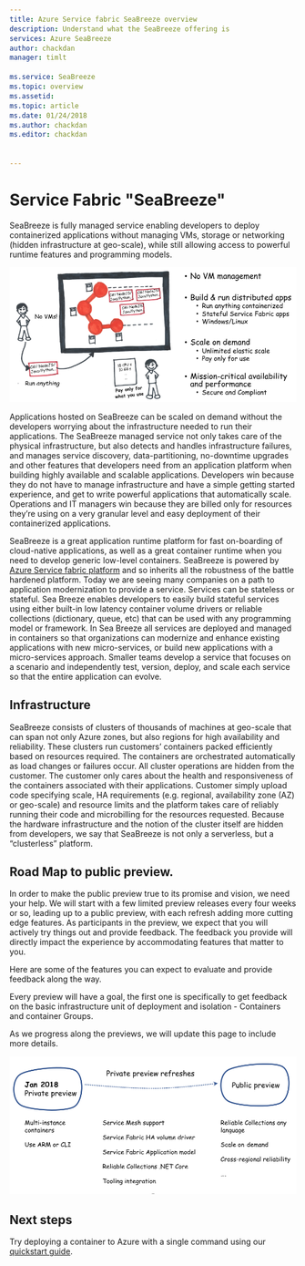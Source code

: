 ```yaml
---
title: Azure Service fabric SeaBreeze overview
description: Understand what the SeaBreeze offering is
services: Azure SeaBreeze
author: chackdan
manager: timlt

ms.service: SeaBreeze
ms.topic: overview
ms.assetid:
ms.topic: article
ms.date: 01/24/2018
ms.author: chackdan
ms.editor: chackdan


---
```

# Service Fabric "SeaBreeze"

SeaBreeze is fully managed service enabling developers to deploy containerized applications without managing VMs, storage or networking (hidden infrastructure at geo-scale), while still allowing access to powerful runtime features and programming models. 

![Seabreeze-01][Seabreeze-01]

Applications hosted on SeaBreeze can be scaled on demand without the developers worrying about the infrastructure needed to run their applications. The SeaBreeze managed service not only takes care of the physical infrastructure, but also detects and handles infrastructure failures, and manages service discovery, data-partitioning, no-downtime upgrades and other features that developers need from an application platform when building highly available and scalable applications. Developers win because they do not have to manage infrastructure and have a simple getting started experience, and get to write powerful applications that automatically scale. Operations and IT managers win because they are billed only for resources they’re using on a very granular level and easy deployment of their containerized applications. 

SeaBreeze is a great application runtime platform for fast on-boarding of cloud-native applications, as well as a great container runtime when you need to develop generic low-level containers. SeaBreeze is powered by [Azure Service fabric platform]((../service-fabric/service-fabric-overview.md).) and so inherits all the robustness of the battle hardened platform. Today we are seeing many companies on a path to application modernization to provide a service. Services can be stateless or stateful. Sea Breeze enables developers to easily build stateful services using either built-in low latency container volume drivers or reliable collections (dictionary, queue, etc) that can be used with any programming model or framework. 
In Sea Breeze all services are deployed and managed in containers so that organizations can modernize and enhance existing applications with new micro-services, or build new applications with a micro-services approach.  Smaller teams develop a service that focuses on a scenario and independently test, version, deploy, and scale each service so that the entire application can evolve.

## Infrastructure
SeaBreeze consists of clusters of thousands of machines at geo-scale that can span not only Azure zones, but also regions for high availability and reliability. These clusters run customers’ containers packed efficiently based on resources required. The containers are orchestrated automatically as load changes or failures occur.  All cluster operations are hidden from the customer. The customer only cares about the health and responsiveness of the containers associated with their applications.  Customer simply upload code specifying scale, HA requirements  (e.g. regional, availability zone (AZ) or geo-scale) and resource limits and the platform takes care of reliably running their code and microbilling for the resources requested. Because the hardware infrastructure and the notion of the cluster itself are hidden from developers, we say that SeaBreeze is not only a serverless, but a “clusterless” platform.

## Road Map to public preview.

In order to make the public preview true to its promise and vision, we need your help. We will start with a few limited preview releases every four weeks or so, leading up to a public preview, with each refresh adding more cutting edge features. As participants in the preview, we expect that you will  actively try things out and provide feedback. The feedback you provide will directly impact the experience by accommodating features that matter to you.

Here are some of the features you can expect to evaluate and provide feedback along the way. 

Every preview will have a goal, the first one is specifically to get feedback on the basic infrastructure unit of deployment and isolation - Containers and container Groups.

As we progress along the previews, we will update this page to include more details.

![Milestones]


## Next steps

Try deploying a container to Azure with a single command using our [quickstart guide](container-group-set-quickstart.md).

<!-- Images -->
[SeaBreeze-01]: ./media/overview/SeaBreeze.PNG
[Milestones]: ./media/overview/Milestones.PNG